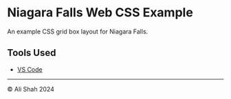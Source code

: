 # Niagara Falls Web CSS Example

An example CSS grid box layout for Niagara Falls.

## Tools Used

- [VS Code](https://code.visualstudio.com/ "VS Code")

---

&copy; Ali Shah 2024
